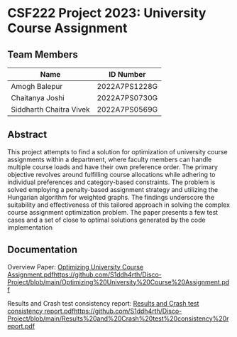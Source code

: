 # CSF222 Project 2023: University Course Assignment 

## Team Members

| Name |  ID Number |
| --- | --- |
| Amogh Balepur| 2022A7PS1228G |
| Chaitanya Joshi | 2022A7PS0730G |
| Siddharth Chaitra Vivek | 2022A7PS0569G |

## Abstract

This project attempts to find a solution for optimization of university course assignments within a department, where faculty
members can handle multiple course loads and have their own preference order. The primary objective revolves around
fulfilling course allocations while adhering to individual preferences and category-based constraints. The problem is solved
employing a penalty-based assignment strategy and utilizing the Hungarian algorithm for weighted graphs. The findings
underscore the suitability and effectiveness of this tailored approach in solving the complex course assignment optimization
problem. The paper presents a few test cases and a set of close to optimal solutions generated by the code implementation

## Documentation

Overview Paper:
[Optimizing University Course Assignment.pdf](https://github.com/S1ddh4rth/Disco-Project/blob/main/Optimizing%20University%20Course%20Assignment.pdf)https://github.com/S1ddh4rth/Disco-Project/blob/main/Optimizing%20University%20Course%20Assignment.pdf

Results and Crash test consistency report:
[Results and Crash test consistency report.pdf](https://github.com/S1ddh4rth/Disco-Project/blob/main/Results%20and%20Crash%20test%20consistency%20report.pdf)https://github.com/S1ddh4rth/Disco-Project/blob/main/Results%20and%20Crash%20test%20consistency%20report.pdf 
